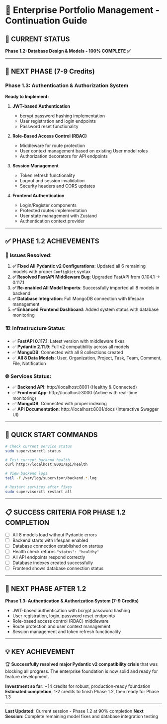# 🚀 Enterprise Portfolio Management - Continuation Guide

## 📍 **CURRENT STATUS** 
**Phase 1.2: Database Design & Models - 100% COMPLETE ✅**

---

## 🎯 **NEXT PHASE** (7-9 Credits)

### **Phase 1.3: Authentication & Authorization System**
**Ready to Implement:**

1. **JWT-based Authentication**
   - bcrypt password hashing implementation
   - User registration and login endpoints
   - Password reset functionality

2. **Role-Based Access Control (RBAC)**
   - Middleware for route protection  
   - User context management based on existing User model roles
   - Authorization decorators for API endpoints

3. **Session Management**
   - Token refresh functionality
   - Logout and session invalidation
   - Security headers and CORS updates

4. **Frontend Authentication**
   - Login/Register components
   - Protected routes implementation
   - User state management with Zustand
   - Authentication context provider

---

## ✅ **PHASE 1.2 ACHIEVEMENTS**

### **🔧 Issues Resolved:**
1. **✅ Fixed All Pydantic v2 Configurations**: Updated all 6 remaining models with proper `ConfigDict` syntax
2. **✅ Resolved FastAPI Middleware Bug**: Upgraded FastAPI from 0.104.1 → 0.117.1 
3. **✅ Re-enabled All Model Imports**: Successfully imported all 8 models in backend
4. **✅ Database Integration**: Full MongoDB connection with lifespan management
5. **✅ Enhanced Frontend Dashboard**: Added system status with database monitoring

### **🏗️ Infrastructure Status:**
- ✅ **FastAPI 0.117.1**: Latest version with middleware fixes
- ✅ **Pydantic 2.11.9**: Full v2 compatibility across all models
- ✅ **MongoDB**: Connected with all 8 collections created
- ✅ **All 8 Data Models**: User, Organization, Project, Task, Team, Comment, File, Notification

### **🌐 Services Status:**
- ✅ **Backend API**: http://localhost:8001 (Healthy & Connected)
- ✅ **Frontend App**: http://localhost:3000 (Active with real-time monitoring)
- ✅ **MongoDB**: Connected with proper indexing
- ✅ **API Documentation**: http://localhost:8001/docs (Interactive Swagger UI)

---

## 🔄 **QUICK START COMMANDS**

```bash
# Check current service status
sudo supervisorctl status

# Test current backend health
curl http://localhost:8001/api/health

# View backend logs
tail -f /var/log/supervisor/backend.*.log

# Restart services after fixes
sudo supervisorctl restart all
```

---

## 📋 **SUCCESS CRITERIA FOR PHASE 1.2 COMPLETION**

- [ ] All 8 models load without Pydantic errors
- [ ] Backend starts with lifespan enabled 
- [ ] Database connection established on startup
- [ ] Health check returns `"status": "healthy"`
- [ ] All API endpoints respond correctly
- [ ] Database indexes created successfully
- [ ] Frontend shows database connection status

---

## 🚀 **NEXT PHASE AFTER 1.2**

**Phase 1.3: Authentication & Authorization System (7-9 Credits)**
- JWT-based authentication with bcrypt password hashing
- User registration, login, password reset endpoints  
- Role-based access control (RBAC) middleware
- Route protection and user context management
- Session management and token refresh functionality

---

## 💡 **KEY ACHIEVEMENT**

🏆 **Successfully resolved major Pydantic v2 compatibility crisis** that was blocking all progress. The enterprise foundation is now solid and ready for feature development.

**Investment so far**: ~14 credits for robust, production-ready foundation
**Estimated completion**: 1-2 credits to finish Phase 1.2, then ready for Phase 1.3

---

**Last Updated**: Current session - Phase 1.2 at 90% completion
**Next Session**: Complete remaining model fixes and database integration testing